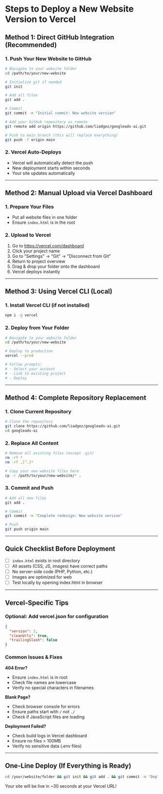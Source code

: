 # Steps to Deploy a New Website Version to Vercel

## Method 1: Direct GitHub Integration (Recommended)

### 1. Push Your New Website to GitHub
```bash
# Navigate to your website folder
cd /path/to/your/new-website

# Initialize git if needed
git init

# Add all files
git add .

# Commit
git commit -m "Initial commit: New website version"

# Add your GitHub repository as remote
git remote add origin https://github.com/liadgez/googleads-ai.git

# Push to main branch (this will replace everything)
git push -f origin main
```

### 2. Vercel Auto-Deploys
- Vercel will automatically detect the push
- New deployment starts within seconds
- Your site updates automatically

---

## Method 2: Manual Upload via Vercel Dashboard

### 1. Prepare Your Files
- Put all website files in one folder
- Ensure `index.html` is in the root

### 2. Upload to Vercel
1. Go to https://vercel.com/dashboard
2. Click your project name
3. Go to "Settings" → "Git" → "Disconnect from Git"
4. Return to project overview
5. Drag & drop your folder onto the dashboard
6. Vercel deploys instantly

---

## Method 3: Using Vercel CLI (Local)

### 1. Install Vercel CLI (if not installed)
```bash
npm i -g vercel
```

### 2. Deploy from Your Folder
```bash
# Navigate to your website folder
cd /path/to/your/new-website

# Deploy to production
vercel --prod

# Follow prompts:
# - Select your account
# - Link to existing project
# - Deploy
```

---

## Method 4: Complete Repository Replacement

### 1. Clone Current Repository
```bash
# Clone the repository
git clone https://github.com/liadgez/googleads-ai.git
cd googleads-ai
```

### 2. Replace All Content
```bash
# Remove all existing files (except .git)
rm -rf *
rm -rf .[^.]*

# Copy your new website files here
cp -r /path/to/your/new-website/* .
```

### 3. Commit and Push
```bash
# Add all new files
git add .

# Commit
git commit -m "Complete redesign: New website version"

# Push
git push origin main
```

---

## Quick Checklist Before Deployment

- [ ] `index.html` exists in root directory
- [ ] All assets (CSS, JS, images) have correct paths
- [ ] No server-side code (PHP, Python, etc.)
- [ ] Images are optimized for web
- [ ] Test locally by opening index.html in browser

---

## Vercel-Specific Tips

### Optional: Add vercel.json for configuration
```json
{
  "version": 2,
  "cleanUrls": true,
  "trailingSlash": false
}
```

### Common Issues & Fixes

**404 Error?**
- Ensure `index.html` is in root
- Check file names are lowercase
- Verify no special characters in filenames

**Blank Page?**
- Check browser console for errors
- Ensure paths start with `/` not `./`
- Check if JavaScript files are loading

**Deployment Failed?**
- Check build logs in Vercel dashboard
- Ensure no files > 100MB
- Verify no sensitive data (.env files)

---

## One-Line Deploy (If Everything is Ready)

```bash
cd /your/website/folder && git init && git add . && git commit -m "Deploy" && git remote add origin https://github.com/liadgez/googleads-ai.git && git push -f origin main
```

Your site will be live in ~30 seconds at your Vercel URL!